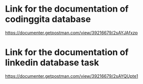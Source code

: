 # Link for the documentation of codinggita database 
https://documenter.getpostman.com/view/39216679/2sAYJAfxzp

# Link for the documentation of linkedin database task
https://documenter.getpostman.com/view/39216679/2sAYQUpte1
